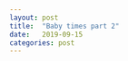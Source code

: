 ```yaml
---
layout: post
title:  "Baby times part 2"
date:   2019-09-15
categories: post
---
```



<svg id="time"></svg>

<script src="https://d3js.org/d3.v5.min.js"></script>
<script src="/sketches/time/baby_times_sched.js"></script>
